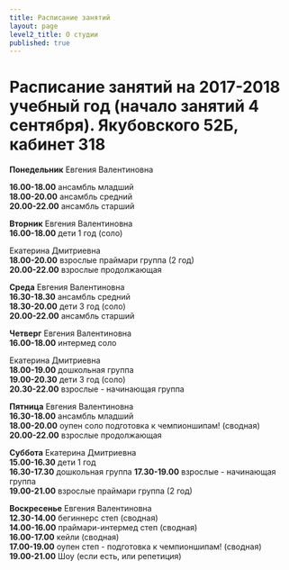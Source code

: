 ```yaml
---
title: Расписание занятий
layout: page
level2_title: О студии
published: true
---
```











# Расписание занятий на 2017-2018 учебный год (начало занятий 4 сентября). Якубовского 52Б, кабинет 318

**Понедельник** Евгения Валентиновна 
     
**16.00-18.00** ансамбль младший   
**18.00-20.00** ансамбль средний  
**20.00-22.00** ансамбль старший  

**Вторник** Евгения Валентиновна  
**16.00-18.00** дети 1 год (соло)  

Екатерина Дмитриевна  
**18.00-20.00** взрослые праймари группа (2 год)  
**20.00-22.00** взрослые продолжающая

**Среда** Евгения Валентиновна  
**16.30-18.30** ансамбль средний   
**18.30-20.00** дети 3 год (соло)   
**20.00-22.00** ансамбль старший  

**Четверг** Евгения Валентиновна   
**16.00-18.00** интермед соло  

Екатерина Дмитриевна    
**18.00-19.00** дошкольная группа       
**19.00-20.30** дети 3 год (соло)  
**20.30-22.00** взрослые - начинающая группа       

**Пятница** Евгения Валентиновна   
**16.30-18.00** ансамбль младший        
**18.00-20.00** оупен соло подготовка к чемпионшипам! (сводная)     
**20.00-22.00** взрослые продолжающая  

**Суббота** Екатерина Дмитриевна  
**15.00-16.30** дети 1 год  
**16.30-17.30** дошкольная группа 
**17.30-19.00** взрослые - начинающая группа     
**19.00-21.00** взрослые праймари группа (2 год)

**Воскресенье** Евгения Валентиновна   
**12.30-14.00** бегиннерс степ (сводная)  
**14.00-16.00** праймари-интермед степ (сводная)  
**16.00-17.00** кейли (сводная)  
**17.00-19.00** оупен степ - подготовка к чемпионшипам! (сводная)  
**19.00-21.00** Шоу (если есть, или репетиция)
